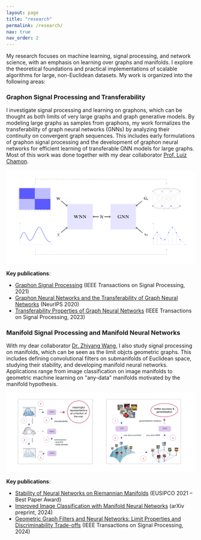 ```yaml
---
layout: page
title: "research"
permalink: /research/
nav: true
nav_order: 2
---
```

<!-- _pages/research.md -->

My research focuses on machine learning, signal processing, and network science, with an emphasis on learning over graphs and manifolds. I explore the theoretical foundations and practical implementations of scalable algorithms for large, non-Euclidean datasets. My work is organized into the following areas:

### Graphon Signal Processing and Transferability

I investigate signal processing and learning on graphons, which can be thought as both limits of very large graphs and graph generative models. By modeling large graphs as samples from graphons, my work formalizes the transferability of graph neural networks (GNNs) by analyzing their continuity on convergent graph sequences. This includes early formulations of graphon signal processing and the development of graphon neural networks for efficient learning of transferable GNN models for large graphs. Most of this work was done together with my dear collaborator [Prof. Luiz Chamon](https://luizchamon.com/).

<img src="/assets/img/diagram_gnn.png" alt="GNN transferability pipeline" style="max-width: 100%; height: auto;" />

**Key publications**:
- [Graphon Signal Processing](https://ieeexplore.ieee.org/document/9508876) (IEEE Transactions on Signal Processing, 2021)  
- [Graphon Neural Networks and the Transferability of Graph Neural Networks](https://proceedings.neurips.cc/paper/2020/hash/12bcd658ef0a540cabc36cdf2b1046fd-Abstract.html) (NeurIPS 2020)  
- [Transferability Properties of Graph Neural Networks](https://ieeexplore.ieee.org/document/10041346) (IEEE Transactions on Signal Processing, 2023)

### Manifold Signal Processing and Manifold Neural Networks

With my dear collaborator [Dr. Zhiyang Wang](https://zhiyangwang.net/), I also study signal processing on manifolds, which can be seen as the limit objcts geometric graphs. This includes defining convolutional filters on submanifolds of Euclidean space, studying their stability, and developing manifold neural networks. Applications range from image classification on image manifolds to geometric machine learning on "any-data" manifolds motivated by the manifold hypothesis.

<img src="/assets/img/Diagram_nsf.jpeg" alt="Example of a data manifold for image classification" style="max-width: 100%; height: auto;" />

**Key publications**:
- [Stability of Neural Networks on Riemannian Manifolds](https://ieeexplore.ieee.org/document/9616144) (EUSIPCO 2021 – Best Paper Award)  
- [Improved Image Classification with Manifold Neural Networks](https://arxiv.org/abs/2409.13063) (arXiv preprint, 2024)  
- [Geometric Graph Filters and Neural Networks: Limit Properties and Discriminability Trade-offs](https://ieeexplore.ieee.org/document/10310266) (IEEE Transactions on Signal Processing, 2024)

